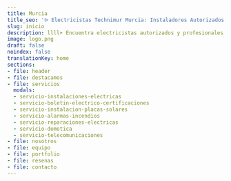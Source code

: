 ```yaml
---
title: Murcia
title_seo: 'ᐅ Electricistas Technimur Murcia: Instaladores Autorizados'
slug: inicio
description: llll➤ Encuentra electricistas autorizados y profesionales en Murcia. Servicios cerca de ti para averías, instalaciones eléctricas y más ✅ ¡Contacta ahora!
image: logo.png
draft: false
noindex: false
translationKey: home
sections:
- file: header
- file: destacamos
- file: servicios
  modals:
  - servicio-instalaciones-electricas
  - servicio-boletin-electrico-certificaciones
  - servicio-instalacion-placas-solares
  - servicio-alarmas-incendios
  - servicio-reparaciones-electricas
  - servicio-domotica
  - servicio-telecomunicaciones
- file: nosotros
- file: equipo
- file: portfolio
- file: resenas
- file: contacto
---
```

